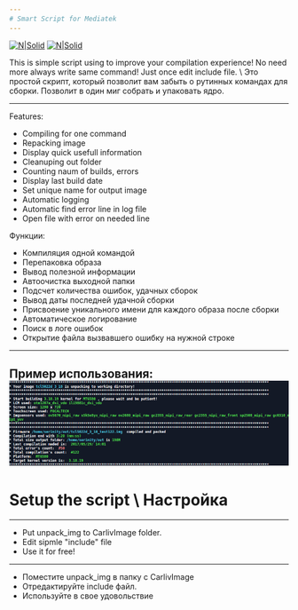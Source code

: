 ```yaml
---
# Smart Script for Mediatek
---
```

[![N|Solid](http://srtmemory.cloudapp.net/vk_btn.png)](https://vk.com/serini_ty)
[![N|Solid](http://srtmemory.cloudapp.net/4pda_btn.png)](http://4pda.ru/forum/index.php?showuser=4548849)

This is simple script using to improve your compilation experience! No need more always write same command! Just once edit include file. \ Это простой скрипт, который позволит вам забыть о рутинных командах для сборки. Позволит в один миг собрать и упаковать ядро. 

---

Features:
 - Compiling for one command
 - Repacking image
 - Display quick usefull information
 - Cleanuping out folder
 - Counting naum of builds, errors
 - Display last build date
 - Set unique name for output image
 - Automatic logging
 - Automatic find error line in log file
 - Open file with error on needed line

Функции:
 - Компиляция одной командой
 - Перепаковка образа
 - Вывод полезной информации
 - Автоочистка выходной папки
 - Подсчет количества ошибок, удачных сборок
 - Вывод даты последней удачной сборки
 - Присвоение уникального имени для каждого образа после сборки
 - Автоматическое логирование
 - Поиск в логе ошибок
 - Открытие файла вызвавшего ошибку на нужной строке

---
Пример использования:
![sample](1496056306198.png)
---
# Setup the script \ Настройка
---

- Put unpack_img to CarlivImage folder.
- Edit sipmle "include" file
- Use it for free!
---
- Поместите unpack_img в папку с CarlivImage 
- Отредактируйте include файл.
- Используйте в свое удовольствие

